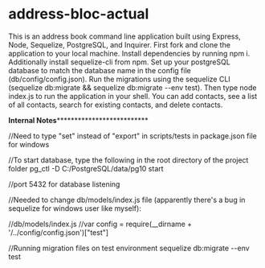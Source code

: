 # address-bloc-actual


This is an address book command line application built using Express, Node, Sequelize, PostgreSQL, and Inquirer.  First fork and clone the application to your local machine.  Install dependencies by running npm i.  Additionally install sequelize-cli from npm.  Set up your postgreSQL database to match the database name in the config file (db/config/config.json).  Run the migrations using the sequelize CLI (sequelize db:migrate && sequelize db:migrate --env test).  Then type node index.js to run the application in your shell.  You can add contacts, see a list of all contacts, search for existing contacts, and delete contacts.   










******************Internal Notes********************************************

//Need to type "set" instead of "export" in scripts/tests in package.json file for windows

//To start database, type the following in the root directory of the project folder
pg_ctl -D C:/PostgreSQL/data/pg10 start

//port 5432 for database listening

//Needed to change db/models/index.js file (apparently there's a bug in sequelize for
windows user like myself):

//db/models/index.js
//var config = require(__dirname + '/../config/config.json')["test"]

//Running migration files on test environment
sequelize db:migrate --env test

